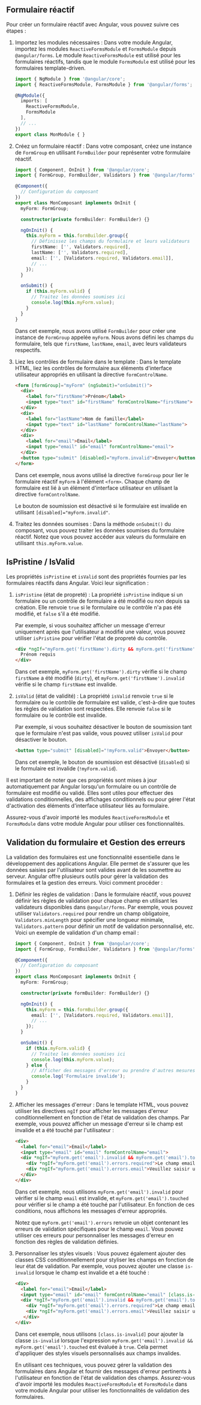 ## Formulaire réactif

Pour créer un formulaire réactif avec Angular, vous pouvez suivre ces étapes :

1. Importez les modules nécessaires : Dans votre module Angular, importez les modules `ReactiveFormsModule` et `FormsModule` depuis `@angular/forms`. Le module `ReactiveFormsModule` est utilisé pour les formulaires réactifs, tandis que le module `FormsModule` est utilisé pour les formulaires template-driven.

   ```typescript
   import { NgModule } from '@angular/core';
   import { ReactiveFormsModule, FormsModule } from '@angular/forms';

   @NgModule({
     imports: [
       ReactiveFormsModule,
       FormsModule
     ],
     // ...
   })
   export class MonModule { }
   ```

2. Créez un formulaire réactif : Dans votre composant, créez une instance de `FormGroup` en utilisant `FormBuilder` pour représenter votre formulaire réactif.

   ```typescript
   import { Component, OnInit } from '@angular/core';
   import { FormGroup, FormBuilder, Validators } from '@angular/forms';

   @Component({
     // Configuration du composant
   })
   export class MonComposant implements OnInit {
     myForm: FormGroup;

     constructor(private formBuilder: FormBuilder) {}

     ngOnInit() {
       this.myForm = this.formBuilder.group({
         // Définissez les champs du formulaire et leurs validateurs
         firstName: ['', Validators.required],
         lastName: ['', Validators.required],
         email: ['', [Validators.required, Validators.email]],
         // ...
       });
     }

     onSubmit() {
       if (this.myForm.valid) {
         // Traitez les données soumises ici
         console.log(this.myForm.value);
       }
     }
   }
   ```

   Dans cet exemple, nous avons utilisé `FormBuilder` pour créer une instance de `FormGroup` appelée `myForm`. Nous avons défini les champs du formulaire, tels que `firstName`, `lastName`, `email`, avec leurs validateurs respectifs.

3. Liez les contrôles de formulaire dans le template : Dans le template HTML, liez les contrôles de formulaire aux éléments d'interface utilisateur appropriés en utilisant la directive `formControlName`.

   ```html
   <form [formGroup]="myForm" (ngSubmit)="onSubmit()">
     <div>
       <label for="firstName">Prénom</label>
       <input type="text" id="firstName" formControlName="firstName">
     </div>
     <div>
       <label for="lastName">Nom de famille</label>
       <input type="text" id="lastName" formControlName="lastName">
     </div>
     <div>
       <label for="email">Email</label>
       <input type="email" id="email" formControlName="email">
     </div>
     <button type="submit" [disabled]="myForm.invalid">Envoyer</button>
   </form>
   ```

   Dans cet exemple, nous avons utilisé la directive `formGroup` pour lier le formulaire réactif `myForm` à l'élément `<form>`. Chaque champ de formulaire est lié à un élément d'interface utilisateur en utilisant la directive `formControlName`.

   Le bouton de soumission est désactivé si le formulaire est invalide en utilisant `[disabled]="myForm.invalid"`.

4. Traitez les données soumises : Dans la méthode `onSubmit()` du composant, vous pouvez traiter les données soumises du formulaire réactif.
   Notez que vous pouvez accéder aux valeurs du formulaire en utilisant `this.myForm.value`.

## IsPristine / IsValid

Les propriétés `isPristine` et `isValid` sont des propriétés fournies par les formulaires réactifs dans Angular. Voici leur signification :

1. `isPristine` (état de propreté) : La propriété `isPristine` indique si un formulaire ou un contrôle de formulaire a été modifié ou non depuis sa création. Elle renvoie `true` si le formulaire ou le contrôle n'a pas été modifié, et `false` s'il a été modifié.

   Par exemple, si vous souhaitez afficher un message d'erreur uniquement après que l'utilisateur a modifié une valeur, vous pouvez utiliser `isPristine` pour vérifier l'état de propreté du contrôle.

   ```html
   <div *ngIf="myForm.get('firstName').dirty && myForm.get('firstName').invalid">
     Prénom requis
   </div>
   ```

   Dans cet exemple, `myForm.get('firstName').dirty` vérifie si le champ `firstName` a été modifié (`dirty`), et `myForm.get('firstName').invalid` vérifie si le champ `firstName` est invalide.

2. `isValid` (état de validité) : La propriété `isValid` renvoie `true` si le formulaire ou le contrôle de formulaire est valide, c'est-à-dire que toutes les règles de validation sont respectées. Elle renvoie `false` si le formulaire ou le contrôle est invalide.

   Par exemple, si vous souhaitez désactiver le bouton de soumission tant que le formulaire n'est pas valide, vous pouvez utiliser `isValid` pour désactiver le bouton.

   ```html
   <button type="submit" [disabled]="!myForm.valid">Envoyer</button>
   ```

   Dans cet exemple, le bouton de soumission est désactivé (`disabled`) si le formulaire est invalide (`!myForm.valid`).

Il est important de noter que ces propriétés sont mises à jour automatiquement par Angular lorsqu'un formulaire ou un contrôle de formulaire est modifié ou validé. Elles sont utiles pour effectuer des validations conditionnelles, des affichages conditionnels ou pour gérer l'état d'activation des éléments d'interface utilisateur liés au formulaire.

Assurez-vous d'avoir importé les modules `ReactiveFormsModule` et `FormsModule` dans votre module Angular pour utiliser ces fonctionnalités.

## Validation du formulaire et Gestion des erreurs

La validation des formulaires est une fonctionnalité essentielle dans le développement des applications Angular. Elle permet de s'assurer que les données saisies par l'utilisateur sont valides avant de les soumettre au serveur. Angular offre plusieurs outils pour gérer la validation des formulaires et la gestion des erreurs. Voici comment procéder :

1. Définir les règles de validation : Dans le formulaire réactif, vous pouvez définir les règles de validation pour chaque champ en utilisant les validateurs disponibles dans `@angular/forms`. Par exemple, vous pouvez utiliser `Validators.required` pour rendre un champ obligatoire, `Validators.minLength` pour spécifier une longueur minimale, `Validators.pattern` pour définir un motif de validation personnalisé, etc. Voici un exemple de validation d'un champ email :

   ```typescript
   import { Component, OnInit } from '@angular/core';
   import { FormGroup, FormBuilder, Validators } from '@angular/forms';

   @Component({
     // Configuration du composant
   })
   export class MonComposant implements OnInit {
     myForm: FormGroup;

     constructor(private formBuilder: FormBuilder) {}

     ngOnInit() {
       this.myForm = this.formBuilder.group({
         email: ['', [Validators.required, Validators.email]],
         // ...
       });
     }

     onSubmit() {
       if (this.myForm.valid) {
         // Traitez les données soumises ici
         console.log(this.myForm.value);
       } else {
         // Afficher des messages d'erreur ou prendre d'autres mesures
         console.log('Formulaire invalide');
       }
     }
   }
   ```

2. Afficher les messages d'erreur : Dans le template HTML, vous pouvez utiliser les directives `ngIf` pour afficher les messages d'erreur conditionnellement en fonction de l'état de validation des champs. Par exemple, vous pouvez afficher un message d'erreur si le champ est invalide et a été touché par l'utilisateur :

   ```html
   <div>
     <label for="email">Email</label>
     <input type="email" id="email" formControlName="email">
     <div *ngIf="myForm.get('email').invalid && myForm.get('email').touched">
       <div *ngIf="myForm.get('email').errors.required">Le champ email est obligatoire.</div>
       <div *ngIf="myForm.get('email').errors.email">Veuillez saisir une adresse email valide.</div>
     </div>
   </div>
   ```

   Dans cet exemple, nous utilisons `myForm.get('email').invalid` pour vérifier si le champ `email` est invalide, et `myForm.get('email').touched` pour vérifier si le champ a été touché par l'utilisateur. En fonction de ces conditions, nous affichons les messages d'erreur appropriés.

   Notez que `myForm.get('email').errors` renvoie un objet contenant les erreurs de validation spécifiques pour le champ `email`. Vous pouvez utiliser ces erreurs pour personnaliser les messages d'erreur en fonction des règles de validation définies.

3. Personnaliser les styles visuels : Vous pouvez également ajouter des classes CSS conditionnellement pour styliser les champs en fonction de leur état de validation. Par exemple, vous pouvez ajouter une classe `is-invalid` lorsque le champ est invalide et a été touché :

   ```html
   <div>
     <label for="email">Email</label>
     <input type="email" id="email" formControlName="email" [class.is-invalid]="myForm.get('email').invalid && myForm.get('email').touched">
     <div *ngIf="myForm.get('email').invalid && myForm.get('email').touched">
       <div *ngIf="myForm.get('email').errors.required">Le champ email est obligatoire.</div>
       <div *ngIf="myForm.get('email').errors.email">Veuillez saisir une adresse email valide.</div>
      </div>
   </div>
   ```

   Dans cet exemple, nous utilisons `[class.is-invalid]` pour ajouter la classe `is-invalid` lorsque l'expression `myForm.get('email').invalid && myForm.get('email').touched` est évaluée à `true`. Cela permet d'appliquer des styles visuels personnalisés aux champs invalides.

    En utilisant ces techniques, vous pouvez gérer la validation des formulaires dans Angular et fournir des messages d'erreur pertinents à l'utilisateur en fonction de l'état de validation des champs. Assurez-vous d'avoir importé les modules `ReactiveFormsModule` et `FormsModule` dans votre module Angular pour utiliser les fonctionnalités de validation des formulaires.